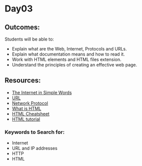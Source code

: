 # Day03

## Outcomes:
Students will be able to:
- Explain what are the Web, Internet, Protocols and URLs.
- Explain what documentation means and how to read it.
- Work with HTML elements and HTML files extension.
- Understand the principles of creating an effective web page.


## Resources:

* [The Internet in Simple Words](https://www.khanacademy.org/computing/ap-computer-science-principles/the-internet/x2d2f703b37b450a3:web-protocols/a/the-world-wide-web)
* [URL](https://www.techtarget.com/searchnetworking/definition/URL)
* [Network Protocol](https://www.comptia.org/content/guides/what-is-a-network-protocol)
* [What is HTML](https://www.w3schools.com/html/html_intro.asp)
* [HTML Cheatsheet](https://www.codecademy.com/learn/learn-html/modules/learn-html-elements/cheatsheet)
* [HTML tutorial](https://www.w3schools.com/html)

### Keywords to Search for: 
* Internet
* URL and IP addresses
* HTTP
* HTML
